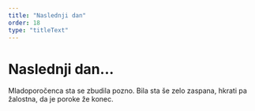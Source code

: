 ```yaml
---
title: "Naslednji dan"
order: 18
type: "titleText"
---
```

# Naslednji dan...

Mladoporočenca sta se zbudila pozno.
Bila sta še zelo zaspana, hkrati pa 
žalostna, da je poroke že konec.